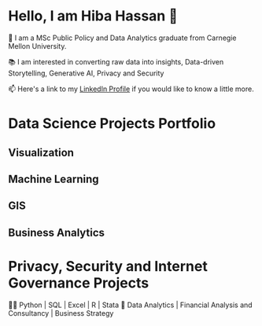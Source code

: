 # Hello, I am Hiba Hassan 👋

🌱 I am a MSc Public Policy and Data Analytics graduate from Carnegie Mellon University.

📚 I am interested in converting raw data into insights, Data-driven Storytelling, Generative AI, Privacy and Security

📫 Here's a link to my [LinkedIn Profile](https://www.linkedin.com/in/hiba-h-236046162/) if you would like to know a little more.

# Data Science Projects Portfolio
## Visualization
## Machine Learning
## GIS 
## Business Analytics

# Privacy, Security and Internet Governance Projects

👩‍💻 Python | SQL | Excel | R | Stata
🧠 Data Analytics | Financial Analysis and Consultancy | Business Strategy 
